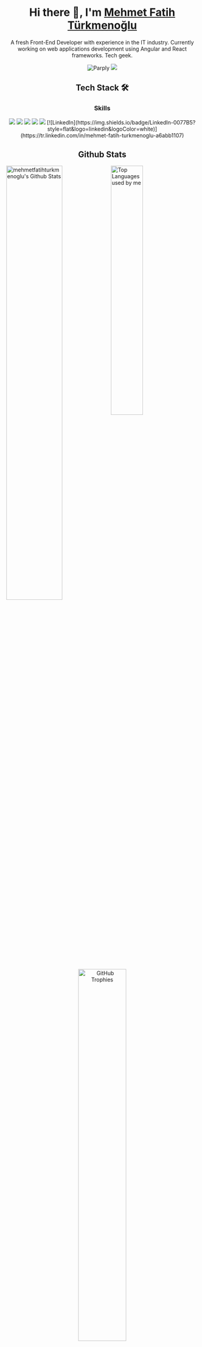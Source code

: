 <h1 align="center">Hi there 👋, I'm <a href="https://github.com/mehmetfatihturkmenoglu/">Mehmet Fatih Türkmenoğlu</a></h1>

<p align="center">
A fresh Front-End Developer with experience in the IT industry. Currently working on web applications development using Angular and React frameworks. Tech geek.
</p>

<p align="center">
  <img src="https://komarev.com/ghpvc/?username=mehmetfatihturkmenoglu" alt="Parply" />
    <a href="https://github.com/mehmetfatihturkmenoglu/"><img src="https://img.shields.io/github/followers/mehmetfatihturkmenoglu?style=flat-square?color=%234CC61E&label=GitHub%20Followers%20"></a>
</p>

<h2 align="center">Tech Stack 🛠</h2>

<h3 align="center">Skills</h3>

<p align="center">
<img src="https://img.shields.io/badge/JavaScript-323330?style=flat&logo=javascript&logoColor=F7DF1E"> <img src="https://img.shields.io/badge/React-20232A?style=flate&logo=react&logoColor=61DAFB"> <img src="https://img.shields.io/badge/Angular-DD0031?style=flat&logo=angular&logoColor=white"> <img src="https://img.shields.io/badge/Visual%20Studio%20Code-007ACC?style=flat&logo=Visual%20Studio%20Code&logoColor=white&labelColor=007ACC"> <img src="https://img.shields.io/badge/PostgreSQL-316192?style=flat&logo=postgresql&logoColor=white"> [![LinkedIn](https://img.shields.io/badge/LinkedIn-0077B5?style=flat&logo=linkedin&logoColor=white)](https://tr.linkedin.com/in/mehmet-fatih-turkmenoglu-a6abb1107)
</p>

<h2 align="center" background="#E33D80">Github Stats</h2>
<picture>
  <source media="(prefers-color-scheme: dark)" srcset="https://github-readme-stats.vercel.app/api?username=mehmetfatihturkmenoglu&show_icons=true&hide=contribs&cache_seconds=86400&theme=radical&bg_color=0D1117&hide_border=true">
  <source media="(prefers-color-scheme: light)" srcset="https://github-readme-stats.vercel.app/api?username=mehmetfatihturkmenoglu&show_icons=true&hide=contribs&cache_seconds=86400&hide_border=true">
  <img align="left" alt="mehmetfatihturkmenoglu's Github Stats" src="https://github-readme-stats.vercel.app/api?username=mehmetfatihturkmenoglu&show_icons=true&hide=contribs&cache_seconds=86400&theme=radical&bg_color=0D1117&hide_border=true" width="54%"/>
</picture>
<picture>
  <source media="(prefers-color-scheme: dark)" srcset="https://github-readme-stats.vercel.app/api/top-langs/?username=mehmetfatihturkmenoglu&langs_count=6&layout=compact&theme=radical&bg_color=0D1117&hide_border=true">
  <source media="(prefers-color-scheme: light)" srcset="https://github-readme-stats.vercel.app/api/top-langs/?username=mehmetfatihturkmenoglu&langs_count=6&layout=compact&hide_border=true">
  <img alt="Top Languages used by me" src="https://github-readme-stats.vercel.app/api/top-langs/?username=mehmetfatihturkmenoglu&langs_count=6&layout=compact&theme=radical&bg_color=0D1117&hide_border=true" width="40.9%"/>
</picture>

<br>

<p align="center">
  <picture>
    <source media="(prefers-color-scheme: dark)" srcset="https://github-readme-streak-stats.herokuapp.com?user=mehmetfatihturkmenoglu&theme=radical&hide_border=true&background=0D1117">
    <source media="(prefers-color-scheme: light)" srcset="https://github-readme-streak-stats.herokuapp.com?user=mehmetfatihturkmenoglu&hide_border=true">
    <img alt="GitHub Trophies" src="https://github-readme-streak-stats.herokuapp.com?user=mehmetfatihturkmenoglu&theme=radical&hide_border=true&background=0D1117" width="50%">
  </picture>
</p>

<br>

<p align="center">
  <picture>
    <source media="(prefers-color-scheme: dark)" srcset="https://github-profile-trophy.vercel.app/?username=mehmetfatihturkmenoglu&theme=radical&column=4&margin-w=15&no-frame=true&&no-bg=true&margin-h=15">
    <source media="(prefers-color-scheme: light)" srcset="https://github-profile-trophy.vercel.app/?username=mehmetfatihturkmenoglu&column=4&margin-w=15&no-frame=true&&no-bg=true&margin-h=15">
    <img alt="GitHub Trophies" src="https://github-profile-trophy.vercel.app/?username=mehmetfatihturkmenoglu&theme=radical&column=4&margin-w=15&no-frame=true&&no-bg=true&margin-h=15" width="80%">
  </picture>
</p>

<!--
[radical]: https://github-readme-stats.vercel.app/api?username=mehmetfatihturkmenoglu&show_icons=true&hide=contribs,prs&cache_seconds=86400&theme=radical&bg_color=0D1117&hide_border=true
[radical_repo]: https://github-readme-stats.vercel.app/api/pin/?username=mehmetfatihturkmenoglu&repo=PSM&cache_seconds=86400&theme=radical
[radical_languages]: https://github-readme-stats.vercel.app/api/top-langs/?username=mehmetfatihturkmenoglu&langs_count=4&layout=compact&theme=radical&bg_color=0D1117&hide_border=true
[radical_trophies]: https://github-profile-trophy.vercel.app/?username=mehmetfatihturkmenoglu&theme=radical&column=4&margin-w=15&no-frame=true&&no-bg=true&margin-h=15
[radical_streak]: https://github-readme-streak-stats.herokuapp.com?user=mehmetfatihturkmenoglu&theme=radical&hide_border=true&background=0D1117
-->
